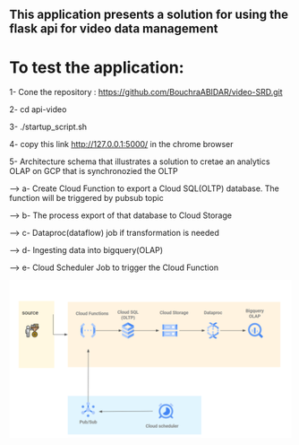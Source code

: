 ## This application presents a solution for using the flask api for video data management

# To test the application:
1- Cone the repository : https://github.com/BouchraABIDAR/video-SRD.git

2- cd api-video

3- ./startup_script.sh

4- copy this link http://127.0.0.1:5000/ in the chrome browser

5- Architecture schema that illustrates a solution to cretae an analytics OLAP on GCP that is synchronozied the OLTP

--> a- Create Cloud Function to export a Cloud SQL(OLTP) database. The function will be triggered by pubsub topic

--> b- The process export of that database to Cloud Storage

--> c- Dataproc(dataflow) job if transformation is needed

--> d- Ingesting data into bigquery(OLAP)

--> e- Cloud Scheduler Job to trigger the Cloud Function

<img src="/images/archi.png" />
 





